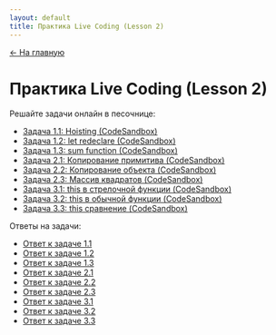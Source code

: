 ```yaml
---
layout: default
title: Практика Live Coding (Lesson 2)
---
```

<a href="{{ site.baseurl }}" class="main-link-home">&#8592; На главную</a>

# Практика Live Coding (Lesson 2)

Решайте задачи онлайн в песочнице:

- [Задача 1.1: Hoisting (CodeSandbox)](https://codesandbox.io/p/github/cheboringGithub/Playwright-JS-TS-course-Irakly/main?file=%2Flessons%2Flive-coding%2Flesson-2%2Ftasks%2Flesson-2-task-1-1-hoisting.js)
- [Задача 1.2: let redeclare (CodeSandbox)](https://codesandbox.io/p/github/cheboringGithub/Playwright-JS-TS-course-Irakly/main?file=%2Flessons%2Flive-coding%2Flesson-2%2Ftasks%2Flesson-2-task-1-2-let-redeclare.js)
- [Задача 1.3: sum function (CodeSandbox)](https://codesandbox.io/p/github/cheboringGithub/Playwright-JS-TS-course-Irakly/main?file=%2Flessons%2Flive-coding%2Flesson-2%2Ftasks%2Flesson-2-task-1-3-sum-function.js)
- [Задача 2.1: Копирование примитива (CodeSandbox)](https://codesandbox.io/p/github/cheboringGithub/Playwright-JS-TS-course-Irakly/main?file=%2Flessons%2Flive-coding%2Flesson-2%2Ftasks%2Flesson-2-task-2-1-primitive-copy.js)
- [Задача 2.2: Копирование объекта (CodeSandbox)](https://codesandbox.io/p/github/cheboringGithub/Playwright-JS-TS-course-Irakly/main?file=%2Flessons%2Flive-coding%2Flesson-2%2Ftasks%2Flesson-2-task-2-2-object-copy.js)
- [Задача 2.3: Массив квадратов (CodeSandbox)](https://codesandbox.io/p/github/cheboringGithub/Playwright-JS-TS-course-Irakly/main?file=%2Flessons%2Flive-coding%2Flesson-2%2Ftasks%2Flesson-2-task-2-3-object-copy-func.js)
- [Задача 3.1: this в стрелочной функции (CodeSandbox)](https://codesandbox.io/p/github/cheboringGithub/Playwright-JS-TS-course-Irakly/main?file=%2Flessons%2Flive-coding%2Flesson-2%2Ftasks%2Flesson-2-task-3-1-arrow-this.js)
- [Задача 3.2: this в обычной функции (CodeSandbox)](https://codesandbox.io/p/github/cheboringGithub/Playwright-JS-TS-course-Irakly/main?file=%2Flessons%2Flive-coding%2Flesson-2%2Ftasks%2Flesson-2-task-3-2-regular-this.js)
- [Задача 3.3: this сравнение (CodeSandbox)](https://codesandbox.io/p/github/cheboringGithub/Playwright-JS-TS-course-Irakly/main?file=%2Flessons%2Flive-coding%2Flesson-2%2Ftasks%2Flesson-2-task-3-3-arrow-vs-regular.js)

Ответы на задачи:

- [Ответ к задаче 1.1](answers/lesson-2-task-1-1-hoisting.answer.md)
- [Ответ к задаче 1.2](answers/lesson-2-task-1-2-let-redeclare.answer.md)
- [Ответ к задаче 1.3](answers/lesson-2-task-1-3-sum-function.answer.md)
- [Ответ к задаче 2.1](answers/lesson-2-task-2-1-primitive-copy.answer.md)
- [Ответ к задаче 2.2](answers/lesson-2-task-2-2-object-copy.answer.md)
- [Ответ к задаче 2.3](answers/lesson-2-task-2-3-object-copy-func.answer.md)
- [Ответ к задаче 3.1](answers/lesson-2-task-3-1-arrow-this.answer.md)
- [Ответ к задаче 3.2](answers/lesson-2-task-3-2-regular-this.answer.md)
- [Ответ к задаче 3.3](answers/lesson-2-task-3-3-arrow-vs-regular.answer.md) 
